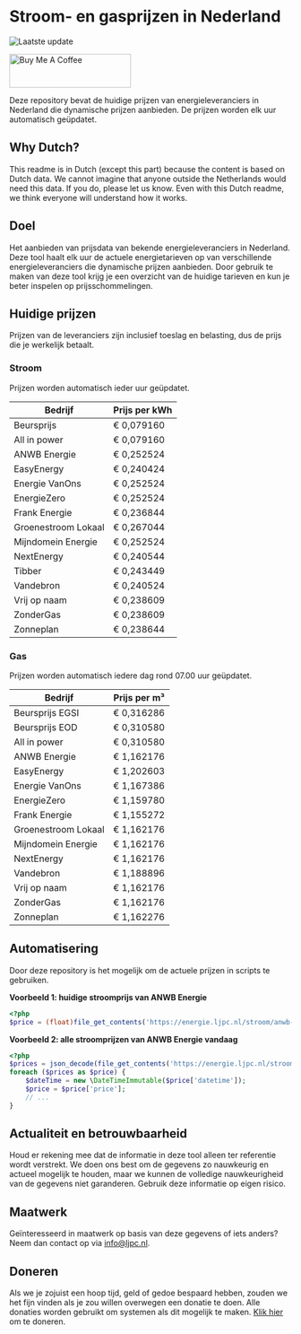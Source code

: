 # Stroom- en gasprijzen in Nederland

![Laatste update](https://img.shields.io/badge/laatste%20update-2025--07--26%2009%3A00%20CET-brightgreen)

<a href="https://www.buymeacoffee.com/Lars-" target="_blank"><img src="https://cdn.buymeacoffee.com/buttons/v2/default-orange.png" alt="Buy Me A Coffee" height="60" style="height: 60px !important;width: 217px !important;" ></a>

Deze repository bevat de huidige prijzen van energieleveranciers in Nederland die dynamische prijzen aanbieden. De prijzen worden elk uur automatisch geüpdatet.

## Why Dutch?

This readme is in Dutch (except this part) because the content is based on Dutch data. We cannot imagine that anyone outside the Netherlands would need this data. If you do, please let us know. Even with this Dutch readme, we think
everyone will understand how it works.

## Doel

Het aanbieden van prijsdata van bekende energieleveranciers in Nederland. Deze tool haalt elk uur de actuele energietarieven op van verschillende energieleveranciers die dynamische prijzen aanbieden. Door gebruik te maken van deze tool
krijg je een overzicht van de huidige tarieven en kun je beter inspelen op prijsschommelingen.

## Huidige prijzen

Prijzen van de leveranciers zijn inclusief toeslag en belasting, dus de prijs die je werkelijk betaalt.

### Stroom

Prijzen worden automatisch ieder uur geüpdatet.

 Bedrijf | Prijs per kWh 
---------|---------------
Beursprijs | € 0,079160
All in power | € 0,079160
ANWB Energie | € 0,252524
EasyEnergy | € 0,240424
Energie VanOns | € 0,252524
EnergieZero | € 0,252524
Frank Energie | € 0,236844
Groenestroom Lokaal | € 0,267044
Mijndomein Energie | € 0,252524
NextEnergy | € 0,240544
Tibber | € 0,243449
Vandebron | € 0,240524
Vrij op naam | € 0,238609
ZonderGas | € 0,238609
Zonneplan | € 0,238644


### Gas

Prijzen worden automatisch iedere dag rond 07.00 uur geüpdatet.

 Bedrijf | Prijs per m³ 
---------|--------------
Beursprijs EGSI | € 0,316286
Beursprijs EOD | € 0,310580
All in power | € 0,310580
ANWB Energie | € 1,162176
EasyEnergy | € 1,202603
Energie VanOns | € 1,167386
EnergieZero | € 1,159780
Frank Energie | € 1,155272
Groenestroom Lokaal | € 1,162176
Mijndomein Energie | € 1,162176
NextEnergy | € 1,162176
Vandebron | € 1,188896
Vrij op naam | € 1,162176
ZonderGas | € 1,162176
Zonneplan | € 1,162276


## Automatisering

Door deze repository is het mogelijk om de actuele prijzen in scripts te gebruiken.

**Voorbeeld 1: huidige stroomprijs van ANWB Energie**

```php
<?php
$price = (float)file_get_contents('https://energie.ljpc.nl/stroom/anwb-energie-nu.txt');

```

**Voorbeeld 2: alle stroomprijzen van ANWB Energie vandaag**

```php
<?php
$prices = json_decode(file_get_contents('https://energie.ljpc.nl/stroom/all-in-power-vandaag.json'),true);
foreach ($prices as $price) {
    $dateTime = new \DateTimeImmutable($price['datetime']);
    $price = $price['price'];
    // ...
}
```

## Actualiteit en betrouwbaarheid

Houd er rekening mee dat de informatie in deze tool alleen ter referentie wordt verstrekt. We doen ons best om de gegevens zo nauwkeurig en actueel mogelijk te houden, maar we kunnen de volledige nauwkeurigheid van de gegevens niet
garanderen. Gebruik deze informatie op eigen risico.

## Maatwerk

Geïnteresseerd in maatwerk op basis van deze gegevens of iets anders? Neem dan contact op
via [info@ljpc.nl](mailto:info@ljpc.nl?subject=Energie%20prijzen).

## Doneren

Als we je zojuist een hoop tijd, geld of gedoe bespaard hebben, zouden we het fijn vinden als je zou willen overwegen een
donatie te doen. Alle donaties worden gebruikt om systemen als dit mogelijk te
maken. [Klik hier](https://www.buymeacoffee.com/Lars-) om te doneren.
